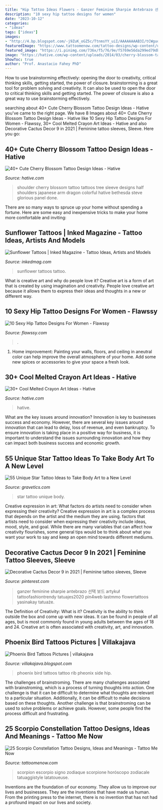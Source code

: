 ```yaml
---
title: "Hip Tattoo Ideas Flowers - Ganzer Feminine Sharpie Antebrazo 선택 보드 Artykuł Tattoofashiontrendy Tatuajes2020 Pin4web Lastmmo Flowertattoos Yasinakay Tatuaże"
description: "10 sexy hip tattoo designs for women"
date: "2023-10-12"
categories:
- "ideas"
tags: ["ideas"]
images:
- "http://4.bp.blogspot.com/-j9ZuK_oGZ5c/TtnmsYY_uiI/AAAAAAAAB3I/tCWguoZZ28s/s1600/Phoenix-Bird-Rib-Tattoo.jpeg"
featuredImage: "https://www.tattoomenow.com/tattoo-designs/wp-content/uploads/2019/05/scorpio-constellation-tattoo-leg-27.jpg"
featured_image: "https://i.pinimg.com/736x/f5/76/9e/f5769e56da299ed79dbb659cc2c0454c.jpg"
image: "https://hative.com/wp-content/uploads/2014/03/cherry-blossom-tattoos/12-cherry-blossom-on-shoulder.jpg"
ShowToc: true
author: "Prof. Anastacio Fahey PhD"
---
```



How to use brainstorming effectively: opening the door to creativity, critical thinking skills, getting started, the power of closure.
brainstorming is a great tool for problem solving and creativity. It can also be used to open the door to critical thinking skills and getting started. The power of closure is also a great way to use brainstorming effectively.

	

		
searching about 40+ Cute Cherry Blossom Tattoo Design Ideas - Hative you've came to the right page. We have 8 Images about 40+ Cute Cherry Blossom Tattoo Design Ideas - Hative like 10 Sexy Hip Tattoo Designs For Women - Flawssy, 30+ Cool Melted Crayon Art Ideas - Hative and also Decorative Cactus Decor 9 in 2021 | Feminine tattoo sleeves, Sleeve. Here you go:
		
    
## 40+ Cute Cherry Blossom Tattoo Design Ideas - Hative

<img loading=lazy src="https://hative.com/wp-content/uploads/2014/03/cherry-blossom-tattoos/12-cherry-blossom-on-shoulder.jpg" onerror="this.onerror=null;this.src='https://tse4.mm.bing.net/th?id=OIP.ju1fGB7B9OwgdSmPtyLzYQHaJ4&amp;pid=15.1';" alt="40+ Cute Cherry Blossom Tattoo Design Ideas - Hative">

_Source: hative.com_

>shoulder cherry blossom tattoo tattoos tree sleeve designs half shoulders japanese arm dragon colorful hative bethesda steve glorious panel done. 

	

There are so many ways to spruce up your home without spending a fortune. Here are some easy and inexpensive tricks to make your home more comfortable and inviting:

    
## Sunflower Tattoos | Inked Magazine - Tattoo Ideas, Artists And Models

<img loading=lazy src="https://www.inkedmag.com/.image/t_share/MTU5MDMyNTY3MDA1MDYyOTM2/fe9d99c4197c232174844df1b84e69c2.jpg" onerror="this.onerror=null;this.src='https://tse1.mm.bing.net/th?id=OIP.kUD4OmaXf_Pv7DiUQ5d0YgHaLM&amp;pid=15.1';" alt="Sunflower Tattoos | Inked Magazine - Tattoo Ideas, Artists and Models">

_Source: inkedmag.com_

>sunflower tattoos tattoo. 

	

What is creative art and why do people love it?
Creative art is a form of art that is created by using imagination and creativity. People love creative art because it allows them to express their ideas and thoughts in a new or different way.

    
## 10 Sexy Hip Tattoo Designs For Women - Flawssy

<img loading=lazy src="https://flawssy.com/wp-content/uploads/2016/06/Tribal-Phoenix-Tattoo.jpg" onerror="this.onerror=null;this.src='https://tse1.mm.bing.net/th?id=OIP.3hYDzj6qczDk6242KBkoIAHaLQ&amp;pid=15.1';" alt="10 Sexy Hip Tattoo Designs For Women - Flawssy">

_Source: flawssy.com_

>. 

	

1. Home improvement: Painting your walls, floors, and ceiling in aneutral color can help improve the overall atmosphere of your home. Add some new spices or accessories to give your space a fresh look. 

    
## 30+ Cool Melted Crayon Art Ideas - Hative

<img loading=lazy src="http://hative.com/wp-content/uploads/2014/04/melted-crayon-art/10-gymnastics.jpg" onerror="this.onerror=null;this.src='https://tse1.mm.bing.net/th?id=OIP.znXxIh5UvBw51Ktxt235XgHaJ4&amp;pid=15.1';" alt="30+ Cool Melted Crayon Art Ideas - Hative">

_Source: hative.com_

>hative. 

	

What are the key issues around innovation?
Innovation is key to businesses success and economy. However, there are several key issues around innovation that can lead to delay, loss of revenue, and even bankruptcy. To ensure innovation is taking place in a positive way for business, it is important to understand the issues surrounding innovation and how they can impact both business success and economic growth.

    
## 55 Unique Star Tattoo Ideas To Take Body Art To A New Level

<img loading=lazy src="https://www.gravetics.com/wp-content/uploads/2017/03/ink-startattoo-tattooed-doxxtattoo.jpg" onerror="this.onerror=null;this.src='https://tse3.mm.bing.net/th?id=OIP.EpXfBKtx18V55z9TKgEDUAHaHa&amp;pid=15.1';" alt="55 Unique Star Tattoo Ideas to Take Body Art to a New Level">

_Source: gravetics.com_

>star tattoo unique body. 

	

Creative expression in art: What factors do artists need to consider when expressing their creativity?
Creative expression in art is a complex process that depends on the artist and the medium they are using. factors that artists need to consider when expressing their creativity include ideas, mood, style, and goal. While there are many variables that can affect how creativity flourishes, some general tips would be to think about what you want your work to say and keep an open mind towards different mediums.

    
## Decorative Cactus Decor 9 In 2021 | Feminine Tattoo Sleeves, Sleeve

<img loading=lazy src="https://i.pinimg.com/736x/f5/76/9e/f5769e56da299ed79dbb659cc2c0454c.jpg" onerror="this.onerror=null;this.src='https://tse1.mm.bing.net/th?id=OIP.MHKIh0CAuhKWGUEN6TtpBwHaNK&amp;pid=15.1';" alt="Decorative Cactus Decor 9 in 2021 | Feminine tattoo sleeves, Sleeve">

_Source: pinterest.com_

>ganzer feminine sharpie antebrazo 선택 보드 artykuł tattoofashiontrendy tatuajes2020 pin4web lastmmo flowertattoos yasinakay tatuaże. 

	

The Definition of Creativity: What is it?
Creativity is the ability to think outside the box and come up with new ideas. It can be found in people of all ages, but is most commonly found in young adults between the ages of 18 and 24. Creative art is often associated with creativity, art, and innovation.

    
## Phoenix Bird Tattoos Pictures | Villakajava

<img loading=lazy src="http://4.bp.blogspot.com/-j9ZuK_oGZ5c/TtnmsYY_uiI/AAAAAAAAB3I/tCWguoZZ28s/s1600/Phoenix-Bird-Rib-Tattoo.jpeg" onerror="this.onerror=null;this.src='https://tse1.mm.bing.net/th?id=OIP.88Lj7WhqC_xuW118EZKClAHaJ4&amp;pid=15.1';" alt="Phoenix Bird Tattoos Pictures | villakajava">

_Source: villakajava.blogspot.com_

>phoenix bird tattoos tattoo rib pheonix side hip. 

	

The challenges of brainstroming.
There are many challenges associated with brainstroming, which is a process of turning thoughts into action. One challenge is that it can be difficult to determine what thoughts are relevant to a particular situation. Additionally, it can be difficult to make decisions based on these thoughts. Another challenge is that brainstroming can be used to solve problems or achieve goals. However, some people find the process difficult and frustrating.

    
## 25 Scorpio Constellation Tattoo Designs, Ideas And Meanings - Tattoo Me Now

<img loading=lazy src="https://www.tattoomenow.com/tattoo-designs/wp-content/uploads/2019/05/scorpio-constellation-tattoo-leg-27.jpg" onerror="this.onerror=null;this.src='https://tse3.mm.bing.net/th?id=OIP.k1lRUudwkI5Aan1T9SUhXgAAAA&amp;pid=15.1';" alt="25 Scorpio Constellation Tattoo Designs, Ideas and Meanings - Tattoo Me Now">

_Source: tattoomenow.com_

>scorpion escorpio signo zodiaque scorpione horóscopo zodiacale tatuaggistyle latatoueuse. 

	

Inventions are the foundation of our economy. They allow us to improve our lives and businesses. They are the inventions that have made us human. From the printing press to the internet, there is no invention that has not had a profound impact on our lives and society.

